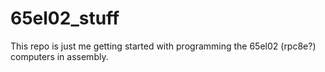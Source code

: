 # 65el02_stuff

This repo is just me getting started with programming the 65el02 (rpc8e?) computers in assembly.
